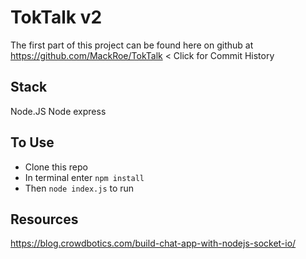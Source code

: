 # TokTalk v2
The first part of this project can be found here on github at https://github.com/MackRoe/TokTalk < Click for Commit History

## Stack
Node.JS
Node express

## To Use
- Clone this repo
- In terminal enter `npm install`
- Then `node index.js` to run

## Resources
https://blog.crowdbotics.com/build-chat-app-with-nodejs-socket-io/
